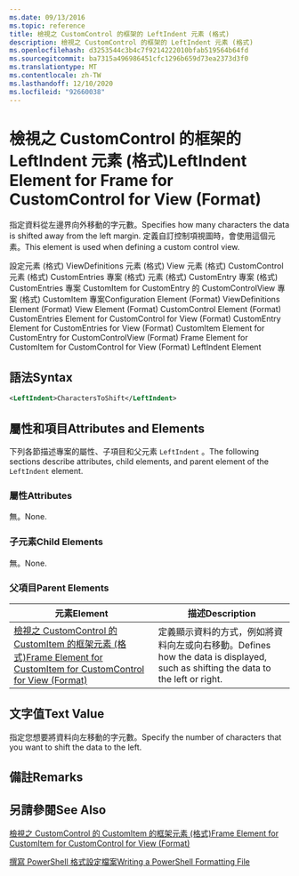 ```yaml
---
ms.date: 09/13/2016
ms.topic: reference
title: 檢視之 CustomControl 的框架的 LeftIndent 元素 (格式)
description: 檢視之 CustomControl 的框架的 LeftIndent 元素 (格式)
ms.openlocfilehash: d3253544c3b4c7f9214222010bfab519564b64fd
ms.sourcegitcommit: ba7315a496986451cfc1296b659d73ea2373d3f0
ms.translationtype: MT
ms.contentlocale: zh-TW
ms.lasthandoff: 12/10/2020
ms.locfileid: "92660038"
---
```

# <a name="leftindent-element-for-frame-for-customcontrol-for-view-format"></a><span data-ttu-id="d7b27-103">檢視之 CustomControl 的框架的 LeftIndent 元素 (格式)</span><span class="sxs-lookup"><span data-stu-id="d7b27-103">LeftIndent Element for Frame for CustomControl for View (Format)</span></span>

<span data-ttu-id="d7b27-104">指定資料從左邊界向外移動的字元數。</span><span class="sxs-lookup"><span data-stu-id="d7b27-104">Specifies how many characters the data is shifted away from the left margin.</span></span> <span data-ttu-id="d7b27-105">定義自訂控制項視圖時，會使用這個元素。</span><span class="sxs-lookup"><span data-stu-id="d7b27-105">This element is used when defining a custom control view.</span></span>

<span data-ttu-id="d7b27-106">設定元素 (格式) ViewDefinitions 元素 (格式) View 元素 (格式) CustomControl 元素 (格式) CustomEntries 專案 (格式) 元素 (格式) CustomEntry 專案 (格式) CustomEntries 專案 CustomItem for CustomEntry 的 CustomControlView 專案 (格式) CustomItem 專案</span><span class="sxs-lookup"><span data-stu-id="d7b27-106">Configuration Element (Format) ViewDefinitions Element (Format) View Element (Format) CustomControl Element (Format) CustomEntries Element for CustomControl for View (Format) CustomEntry Element for CustomEntries for View (Format) CustomItem Element for CustomEntry for CustomControlView (Format) Frame Element for CustomItem for CustomControl for View (Format) LeftIndent Element</span></span>

## <a name="syntax"></a><span data-ttu-id="d7b27-107">語法</span><span class="sxs-lookup"><span data-stu-id="d7b27-107">Syntax</span></span>

```xml
<LeftIndent>CharactersToShift</LeftIndent>
```

## <a name="attributes-and-elements"></a><span data-ttu-id="d7b27-108">屬性和項目</span><span class="sxs-lookup"><span data-stu-id="d7b27-108">Attributes and Elements</span></span>

<span data-ttu-id="d7b27-109">下列各節描述專案的屬性、子項目和父元素 `LeftIndent` 。</span><span class="sxs-lookup"><span data-stu-id="d7b27-109">The following sections describe attributes, child elements, and parent element of the `LeftIndent` element.</span></span>

### <a name="attributes"></a><span data-ttu-id="d7b27-110">屬性</span><span class="sxs-lookup"><span data-stu-id="d7b27-110">Attributes</span></span>

<span data-ttu-id="d7b27-111">無。</span><span class="sxs-lookup"><span data-stu-id="d7b27-111">None.</span></span>

### <a name="child-elements"></a><span data-ttu-id="d7b27-112">子元素</span><span class="sxs-lookup"><span data-stu-id="d7b27-112">Child Elements</span></span>

<span data-ttu-id="d7b27-113">無。</span><span class="sxs-lookup"><span data-stu-id="d7b27-113">None.</span></span>

### <a name="parent-elements"></a><span data-ttu-id="d7b27-114">父項目</span><span class="sxs-lookup"><span data-stu-id="d7b27-114">Parent Elements</span></span>

|<span data-ttu-id="d7b27-115">元素</span><span class="sxs-lookup"><span data-stu-id="d7b27-115">Element</span></span>|<span data-ttu-id="d7b27-116">描述</span><span class="sxs-lookup"><span data-stu-id="d7b27-116">Description</span></span>|
|-------------|-----------------|
|[<span data-ttu-id="d7b27-117">檢視之 CustomControl 的 CustomItem 的框架元素 (格式)</span><span class="sxs-lookup"><span data-stu-id="d7b27-117">Frame Element for CustomItem for CustomControl for View (Format)</span></span>](./frame-element-for-customitem-for-customcontrol-for-view-format.md)|<span data-ttu-id="d7b27-118">定義顯示資料的方式，例如將資料向左或向右移動。</span><span class="sxs-lookup"><span data-stu-id="d7b27-118">Defines how the data is displayed, such as shifting the data to the left or right.</span></span>|

## <a name="text-value"></a><span data-ttu-id="d7b27-119">文字值</span><span class="sxs-lookup"><span data-stu-id="d7b27-119">Text Value</span></span>

<span data-ttu-id="d7b27-120">指定您想要將資料向左移動的字元數。</span><span class="sxs-lookup"><span data-stu-id="d7b27-120">Specify the number of characters that you want to shift the data to the left.</span></span>

## <a name="remarks"></a><span data-ttu-id="d7b27-121">備註</span><span class="sxs-lookup"><span data-stu-id="d7b27-121">Remarks</span></span>

## <a name="see-also"></a><span data-ttu-id="d7b27-122">另請參閱</span><span class="sxs-lookup"><span data-stu-id="d7b27-122">See Also</span></span>

[<span data-ttu-id="d7b27-123">檢視之 CustomControl 的 CustomItem 的框架元素 (格式)</span><span class="sxs-lookup"><span data-stu-id="d7b27-123">Frame Element for CustomItem for CustomControl for View (Format)</span></span>](./frame-element-for-customitem-for-customcontrol-for-view-format.md)

[<span data-ttu-id="d7b27-124">撰寫 PowerShell 格式設定檔案</span><span class="sxs-lookup"><span data-stu-id="d7b27-124">Writing a PowerShell Formatting File</span></span>](./writing-a-powershell-formatting-file.md)
